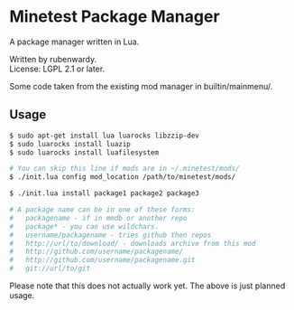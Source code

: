 # Minetest Package Manager

A package manager written in Lua.

Written by rubenwardy.  
License: LGPL 2.1 or later.

Some code taken from the existing mod manager in builtin/mainmenu/.

## Usage

```Bash
$ sudo apt-get install lua luarocks libzzip-dev
$ sudo luarocks install luazip
$ sudo luarocks install luafilesystem

# You can skip this line if mods are in ~/.minetest/mods/
$ ./init.lua config mod_location /path/to/minetest/mods/

$ ./init.lua install package1 package2 package3

# A package name can be in one of these forms:
#	packagename - if in mmdb or another repo
#	package* - you can use wildchars.
#	username/packagename - tries github then repos
#	http://url/to/download/ - downloads archive from this mod
#	http://github.com/username/packagename/
#	http://github.com/username/packagename.git
#   git://url/to/git
```

Please note that this does not actually work yet.
The above is just planned usage.
